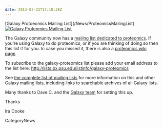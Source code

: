 ```yaml
---
date: 2013-07-31T17:18:38Z
---
```

<div class='newsItemHeader'>[Galaxy Protoeomics Mailing List](/News/ProteomicsMailingList)</div>

<div class='right'><a href='http://proteomics.list.galaxyproject.org/'><img src='/Images/Logos/MailmanLogoSmall.png' alt='Galaxy Proteomics Mailing List'  /></a></div>

The Galaxy community now has a [mailing list dedicated to proteomics](http://proteomics.list.galaxyproject.org/).  If you're using Galaxy to do proteomics, or if you are thinking of doing so then this list if for you.  In case you missed it, there is also a [proteomics wiki page](/Proteomics). 

To subscribe to the galaxy-proteomics list please add your email address to the list here:
 http://lists.bx.psu.edu/listinfo/galaxy-proteomics

See [the complete list of mailing lists](/MailingLists) for more information on this and other Galaxy mailing lists, including links to searchable archives of all Galaxy lists.

Many thanks to Dave C. and the [Galaxy team](/GalaxyTeam) for setting this up.

Thanks

Ira Cooke


CategoryNews
